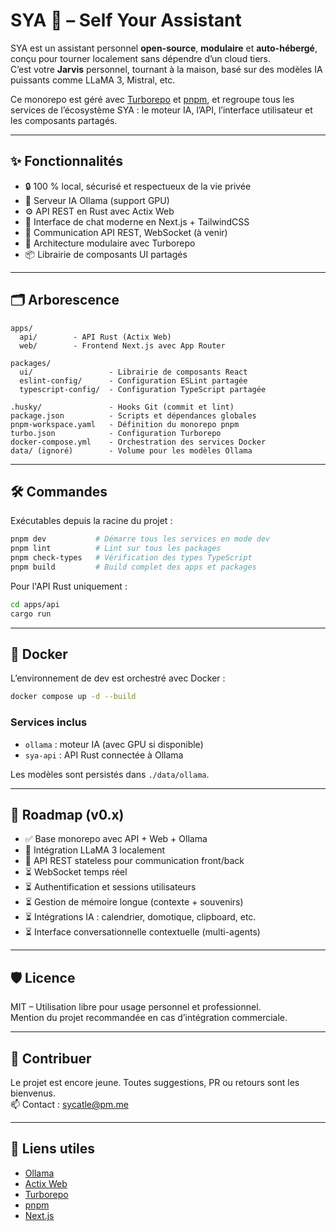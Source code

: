# SYA 🧠 – Self Your Assistant

SYA est un assistant personnel **open-source**, **modulaire** et **auto-hébergé**, conçu pour tourner localement sans dépendre d’un cloud tiers.  
C’est votre **Jarvis** personnel, tournant à la maison, basé sur des modèles IA puissants comme LLaMA 3, Mistral, etc.

Ce monorepo est géré avec [Turborepo](https://turbo.build/) et [pnpm](https://pnpm.io/), et regroupe tous les services de l’écosystème SYA : le moteur IA, l’API, l’interface utilisateur et les composants partagés.

---

## ✨ Fonctionnalités

- 🔒 100 % local, sécurisé et respectueux de la vie privée
- 🧠 Serveur IA Ollama (support GPU)
- ⚙️ API REST en Rust avec Actix Web
- 💬 Interface de chat moderne en Next.js + TailwindCSS
- 🔄 Communication API REST, WebSocket (à venir)
- 🧩 Architecture modulaire avec Turborepo
- 📦 Librairie de composants UI partagés

---

## 🗂️ Arborescence

```
apps/
  api/        - API Rust (Actix Web)
  web/        - Frontend Next.js avec App Router

packages/
  ui/                 - Librairie de composants React
  eslint-config/      - Configuration ESLint partagée
  typescript-config/  - Configuration TypeScript partagée

.husky/               - Hooks Git (commit et lint)
package.json          - Scripts et dépendances globales
pnpm-workspace.yaml   - Définition du monorepo pnpm
turbo.json            - Configuration Turborepo
docker-compose.yml    - Orchestration des services Docker
data/ (ignoré)        - Volume pour les modèles Ollama
```

---

## 🛠️ Commandes

Exécutables depuis la racine du projet :

```bash
pnpm dev           # Démarre tous les services en mode dev
pnpm lint          # Lint sur tous les packages
pnpm check-types   # Vérification des types TypeScript
pnpm build         # Build complet des apps et packages
```

Pour l'API Rust uniquement :

```bash
cd apps/api
cargo run
```

---

## 🐳 Docker

L’environnement de dev est orchestré avec Docker :

```bash
docker compose up -d --build
```

### Services inclus

- `ollama` : moteur IA (avec GPU si disponible)
- `sya-api` : API Rust connectée à Ollama

Les modèles sont persistés dans `./data/ollama`.

---

## 📅 Roadmap (v0.x)

- ✅ Base monorepo avec API + Web + Ollama
- 🧠 Intégration LLaMA 3 localement
- 🧪 API REST stateless pour communication front/back
- ⏳ WebSocket temps réel
- ⏳ Authentification et sessions utilisateurs
- ⏳ Gestion de mémoire longue (contexte + souvenirs)
- ⏳ Intégrations IA : calendrier, domotique, clipboard, etc.
- ⏳ Interface conversationnelle contextuelle (multi-agents)

---

## 🛡️ Licence

MIT – Utilisation libre pour usage personnel et professionnel.  
Mention du projet recommandée en cas d’intégration commerciale.

---

## 🤝 Contribuer

Le projet est encore jeune. Toutes suggestions, PR ou retours sont les bienvenus.  
📫 Contact : [sycatle@pm.me](mailto:sycatle@pm.me)

---

## 🔗 Liens utiles

- [Ollama](https://ollama.com)
- [Actix Web](https://actix.rs/)
- [Turborepo](https://turbo.build/)
- [pnpm](https://pnpm.io/)
- [Next.js](https://nextjs.org/)

